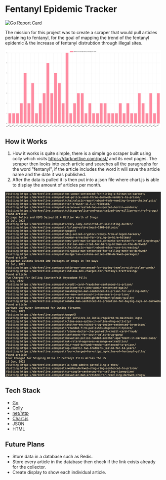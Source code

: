 # Fentanyl Epidemic Tracker

[![Go Report Card](https://goreportcard.com/badge/github.com/xilaluna/Fentanyl-Epidemic-Tracker)](https://goreportcard.com/report/github.com/xilaluna/Fentanyl-Epidemic-Tracker)

The mission for this project was to create a scraper that would pull articles pertaining to fentanyl, for the goal of mapping the trend of the fentanyl epidemic & the increase of fentanyl distrubtion through illegal sites.

![graph image](/assets/graph.png)

## How it Works

1. How it works is quite simple, there is a simple go scraper built using colly which visits https://darknetlive.com/post/ and its next pages. The scraper then looks into each article and searches all the paragraphs for the word "fentanyl", if the article includes the word it will save the article name and the date it was published.
2. After the data is pulled it is then put into a json file where chart.js is able to display the amount of articles per month.

![scraper image](/assets/scraper-terminal.png)

## Tech Stack

- [Go](https://go.dev/)
- [Colly](http://go-colly.org/)
- [net/http](https://golang.org/pkg/net/http/)
- [Chart.js](https://www.chartjs.org/)
- JSON
- HTML

## Future Plans

- Store data in a database such as Redis.
- Store every article in the database then check if the link exists already for the collector.
- Create display to show each individual article.
